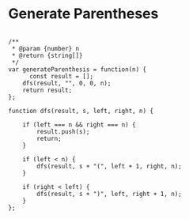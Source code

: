 # Generate Parentheses

<pre>
<code>
/**
 * @param {number} n
 * @return {string[]}
 */
var generateParenthesis = function(n) {
      const result = [];
    dfs(result, "", 0, 0, n);
    return result;
};

function dfs(result, s, left, right, n) {

    if (left === n && right === n) {
        result.push(s);
        return;
    }

    if (left < n) {
        dfs(result, s + "(", left + 1, right, n);
    }

    if (right < left) {
        dfs(result, s + ")", left, right + 1, n);
    }
};
</code>
</pre>
